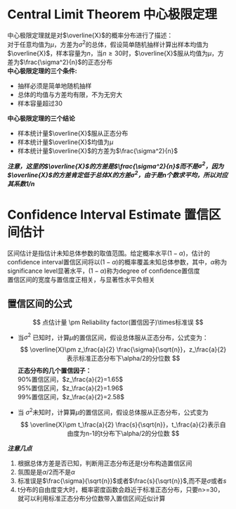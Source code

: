 # Central Limit Theorem 中心极限定理
中心极限定理就是对$\overline{X}$的概率分布进行了描述：  
对于任意均值为$\mu$，方差为$\sigma^2$的总体，假设简单随机抽样计算出样本均值为$\overline{X}$，样本容量为$n$，当$n\geq30$时，$\overline{X}$服从均值为$\mu$，方差为$\frac{\sigma^2}{n}$的正态分布  
**中心极限定理的三个条件:**
* 抽样必须是简单地随机抽样
* 总体的均值与方差均有限，不为无穷大
* 样本容量超过30  

**中心极限定理的三个结论**
* 样本统计量$\overline{X}$服从正态分布
* 样本统计量$\overline{X}$均值为$\mu$
* 样本统计量$\overline{X}$的方差为$\frac{\sigma^2}{n}$  

***注意，这里的$\overline{X}$的方差是$\frac{\sigma^2}{n}$而不是$\sigma^2$，因为$\overline{X}$的方差肯定低于总体X的方差$\sigma^2$，由于是n个数求平均，所以对应其系数$1/n$***  
# Confidence Interval Estimate 置信区间估计
区间估计是指估计未知总体参数的取值范围。给定概率水平$(1-\alpha)$，估计的confidence interval置信区间将以$(1-\alpha)$的概率覆盖未知总体参数，其中，$\alpha$称为significance level显著水平，$(1-\alpha)$称为degree of confidence置信度  
置信区间的宽度与置信度正相关，与显著性水平负相关  
## 置信区间的公式
$$
点估计量 \pm Reliability factor(置信因子)\times标准误
$$
* 当$\sigma^2$ 已知时，计算$\mu$的置信区间，假设总体服从正态分布，公式变为：
$$
\overline{X}\pm z_\frac{a}{2} \frac{\sigma}{\sqrt{n}}，z_\frac{a}{2}表示标准正态分布下\alpha/2的分位数
$$
**正态分布的几个置信因子：**  
90%置信区间，$z_\frac{a}{2}=1.65$  
95%置信区间，$z_\frac{a}{2}=1.96$  
99%置信区间，$z_\frac{a}{2}=2.58$   

* 当 $\sigma^2$未知时，计算算$\mu$的置信区间，假设总体服从正态分布，公式变为  
$$
\overline{X}\pm t_\frac{a}{2} \frac{s}{\sqrt{n}}，t_\frac{a}{2}表示自由度为n-1的t分布下\alpha/2的分位数
$$

***注意几点***  
1. 根据总体方差是否已知，判断用正态分布还是t分布构造置信区间
2. 氛围是是$\alpha/2$而不是$\alpha$
3. 标准误是$\frac{\sigma}{\sqrt{n}}$或者$\frac{s}{\sqrt{n}}$,而不是$\sigma$或者$s$
4. t分布的自由度变大时，概率密度函数会趋近于标准正态分布，只要n>=30，就可以利用标准正态分布分位数带入置信区间近似计算  

  
